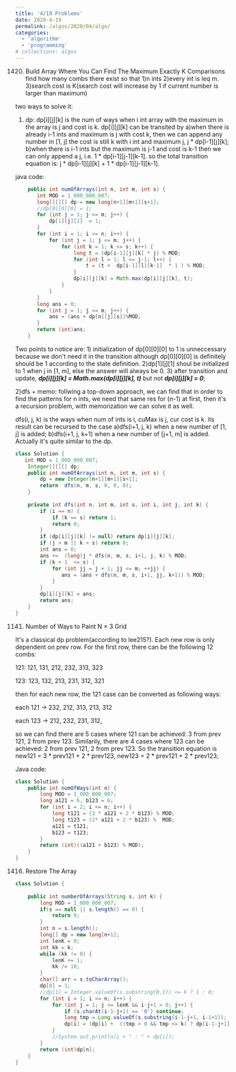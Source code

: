```yaml
---
title: '4/19 Problems'
date: 2020-4-19
permalink: /algos/2020/04/algo/
categories: 
  - 'algorithm'
  - 'programming'
# collections: algos
---
```

1420. Build Array Where You Can Find The Maximum Exactly K Comparisons
find how many combs there exist so that 1)n ints 2)every int is leq m. 3)search cost is K(search cost will increase by 1 if current number is larger than maximum)

two ways to solve it:

1) dp: dp[i][j][k] is the num of ways when i int array with the maximum in the array is j and cost is k. dp[i][j][k] can be transited by a)when there is already i-1 ints and maximum is j with cost k, then we can append any number in [1, j] the cost is still k with i int and maximum j, j * dp[i-1][j][k]; b)when there is i-1 ints but the maximum is j-1 and cost is k-1 then we can only append a j, i.e. 1 * dp[i-1][j-1][k-1]. so the total transition equation is:  j * dp[i-1][j][k] + 1 * dp[i-1][j-1][k-1]. 

java code:
```java
    public int numOfArrays(int n, int m, int s) {
       int MOD = 1_000_000_007;
       long[][][] dp = new long[n+1][m+1][s+1];
       //dp[0][0][0] = 1; 
       for (int j = 1; j <= m; j++) {
           dp[1][j][1]  = 1;
       }
       for (int i = 1; i <= n; i++) {
           for (int j = 1; j <= m; j++) {
               for (int k = 1; k <= s; k++) {
                   long t = (dp[i-1][j][k] * j) % MOD;
                   for (int l = 1; l <= j-1; l++) {
                       t = (t +  dp[i-1][l][k-1]  * 1 ) % MOD;
                   }
                   dp[i][j][k] = Math.max(dp[i][j][k], t);
               }
           }
       }
       long ans = 0; 
       for (int j = 1; j <= m; j++) {
           ans = (ans + dp[n][j][s])%MOD;
       }
       return (int)ans;
    }
```
Two points to notice are: 1) initialization of dp[0][0][0] to 1 is unneccessary because we don't need it in the transition although dp[0][0][0] is definitely should be 1 according to the state definition.
2)dp[1][j][1] shoul be initialized to 1 when j in [1, m], else the answer will always be  0.
3) after transition and update, ***dp[i][j][k] =  Math.max(dp[i][j][k], t)*** but not ***dp[i][j][k] = 0***;

2)dfs + memo: follwing a top-down approach, we can find that in order to find the patterns for n ints, we need that same res for (n-1) at first, then it's a recursion problem, with memorization we can solve it as well.

dfs(i, j, k) is the ways when num of ints is i, cuMax is j, cur cost is k. its result can be recursed to the case a)dfs(i+1, j, k) when a new number of [1, j] is added; b)dfs(i+1, j, k+1) when a new number of [j+1, m] is added. Actually it's quite similar to the dp.

```java
class Solution {
   int MOD = 1_000_000_007;
    Integer[][][] dp;
    public int numOfArrays(int n, int m, int s) {
        dp = new Integer[n+1][m+1][s+1];
        return  dfs(n, m, s, 0, 0, 0);
    }
    
    private int dfs(int n, int m, int s, int i, int j, int k) {
        if (i == n) {
            if (k == s) return 1;
            return 0;
        }
        if (dp[i][j][k] != null) return dp[i][j][k];
        if (j > m || k > s) return 0;
        int ans = 0;
        ans +=  (long)j * dfs(n, m, s, i+1, j, k) % MOD;
        if (k + 1  <= s) {
            for (int jj = j + 1; jj <= m; ++jj) {
               ans = (ans + dfs(n, m, s, i+1, jj, k+1)) % MOD; 
            }
        }
        dp[i][j][k] = ans;
        return ans;
    }
}
```




1141.    Number of Ways to Paint N × 3 Grid

It's a classical dp problem(according to lee215?). Each new row is only dependent on prev row. 
For the first row, there can be the following 12 combs: 

121: 121, 131, 212, 232, 313, 323

123: 123, 132, 213, 231, 312, 321

then for each new row, the 121 case can be converted as following ways:

each 121 -> 232, 212, 313, 213, 312

each 123 -> 212, 232, 231, 312, 

so we can  find there are 5 cases where 121 can be achieved: 3 from prev 121, 2 from prev 123.
Similarily, there are 4 cases where 123 can be achieved: 2 from prev 121, 2 from prev 123.
So the transition equation is new121 = 3 * prev121 + 2 * prev123, new123 = 2 * prev121 + 2 * prev123; 

Java code:
```java
class Solution {
    public int numOfWays(int n) {
        long MOD = 1_000_000_007;
        long a121 = 6, b123 = 6; 
        for (int i = 2; i <= n; i++) {
            long t121 = (3 * a121 + 2 * b123) % MOD;
            long t123 = (2* a121 + 2 * b123) %  MOD;
            a121 = t121;
            b123 = t123;
        }
        return (int)((a121 + b123) % MOD);
    }
}
```

1416. Restore The Array

```java
class Solution {
    
    public int numberOfArrays(String s, int k) {
        long MOD = 1_000_000_007;
        if(s == null || s.length() == 0) {
            return 0;
        }
        int n = s.length();
        long[] dp = new long[n+1];
        int lenK = 0;
        int kk = k;
        while (kk != 0) {
            lenK += 1;
            kk /= 10;
        }
        char[] arr = s.toCharArray();
        dp[0] = 1;
        //dp[1] = Integer.valueOf(s.substring(0,1)) <= k ? 1 : 0;
        for (int i = 1; i <= n; i++) {
            for (int j = 1; j <= lenK && i-j+1 > 0; j++) {
                if (s.charAt(i-1-j+1) == '0') continue;
                long tmp = Long.valueOf(s.substring(i-1-j+1, i-1+1));
                dp[i] = (dp[i] +  ((tmp > 0 && tmp <= k) ? dp[i-1-j+1] : 0)) % MOD;
            }
            //System.out.println(i + " : " + dp[i]);
        }
        return (int)dp[n];
    }
}
```